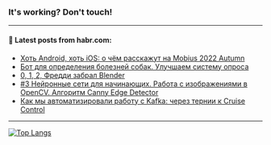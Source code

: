 ### It's working? Don't touch!

---
<!--
#### 🛠️ Technical stack:

![C++](https://img.shields.io/badge/C++-informational?logo=c%2B%2B&style=flat&logoColor=white&color=9C033A)
![Java](https://img.shields.io/badge/Java-informational?logo=java&style=flat&logoColor=white&color=007396)
![Kotlin](https://img.shields.io/badge/Kotlin-informational?logo=Kotlin&style=flat&logoColor=white&color=0095D5)
![JS](https://img.shields.io/badge/JS-informational?logo=javaScript&style=flat&logoColor=black&color=F7Df1E) <br>
![HTML5](https://img.shields.io/badge/HTML5-informational?logo=html5&style=flat&logoColor=white&color=E34F26)
![CSS3](https://img.shields.io/badge/CSS3-informational?logo=css3&style=flat&logoColor=white&color=157286)
![Sass](https://img.shields.io/badge/Saas-informational?logo=sass&style=flat&logoColor=white&color=hotpink)
![PHP](https://img.shields.io/badge/PHP-informational?logo=php&style=flat&logoColor=white&color=777BB4) <br>
![WebPAck](https://img.shields.io/badge/WebPack-informational?logo=webPack&style=flat&logoColor=white&color=FF6F00)
![Bootstrap](https://img.shields.io/badge/Bootstrap-informational?logo=Bootstrap&style=flat&logoColor=white&color=7952B3)
![MySQL](https://img.shields.io/badge/MySQL-informational?logo=MySQL&style=flat&logoColor=white&color=00f) <br>
![NodeJS](https://img.shields.io/badge/NodeJS-informational?logo=node.js&style=flat&logoColor=white&color=43853D)
![Spring](https://img.shields.io/badge/Spring-informational?logo=Spring&style=flat&logoColor=white&color=0A9EDC)
![Angular](https://img.shields.io/badge/Vue-informational?logo=vue.js&style=flat&logoColor=white&color=red)
![Git](https://img.shields.io/badge/Git-informational?logo=git&style=flat&logoColor=white&color=darkorange)

___
-->

#### 💬 Latest posts from habr.com:

<!-- BLOG-POST-LIST:START -->
- [Хоть Android, хоть iOS: о чём расскажут на Mobius 2022 Autumn](https://habr.com/ru/post/695342/?utm_source=habrahabr&utm_medium=rss&utm_campaign=695342)
- [Бот для определения болезней собак. Улучшаем систему опроса](https://habr.com/ru/post/695668/?utm_source=habrahabr&utm_medium=rss&utm_campaign=695668)
- [0, 1, 2, Фредди забрал Blender](https://habr.com/ru/post/695658/?utm_source=habrahabr&utm_medium=rss&utm_campaign=695658)
- [#3 Нейронные сети для начинающих. Работа с изображениями в OpenCV. Алгоритм Canny Edge Detector](https://habr.com/ru/post/694994/?utm_source=habrahabr&utm_medium=rss&utm_campaign=694994)
- [Как мы автоматизировали работу с Kafka: через тернии к Cruise Control](https://habr.com/ru/post/694030/?utm_source=habrahabr&utm_medium=rss&utm_campaign=694030)
<!-- BLOG-POST-LIST:END -->

---

[![Top Langs](https://github-readme-stats.vercel.app/api/top-langs/?username=zloylis&layout=compact&hide_border=true&theme=dracula)](https://github.com/zloylis)
